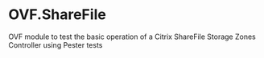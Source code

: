 # OVF.ShareFile
OVF module to test the basic operation of a Citrix ShareFile Storage Zones Controller using Pester tests

